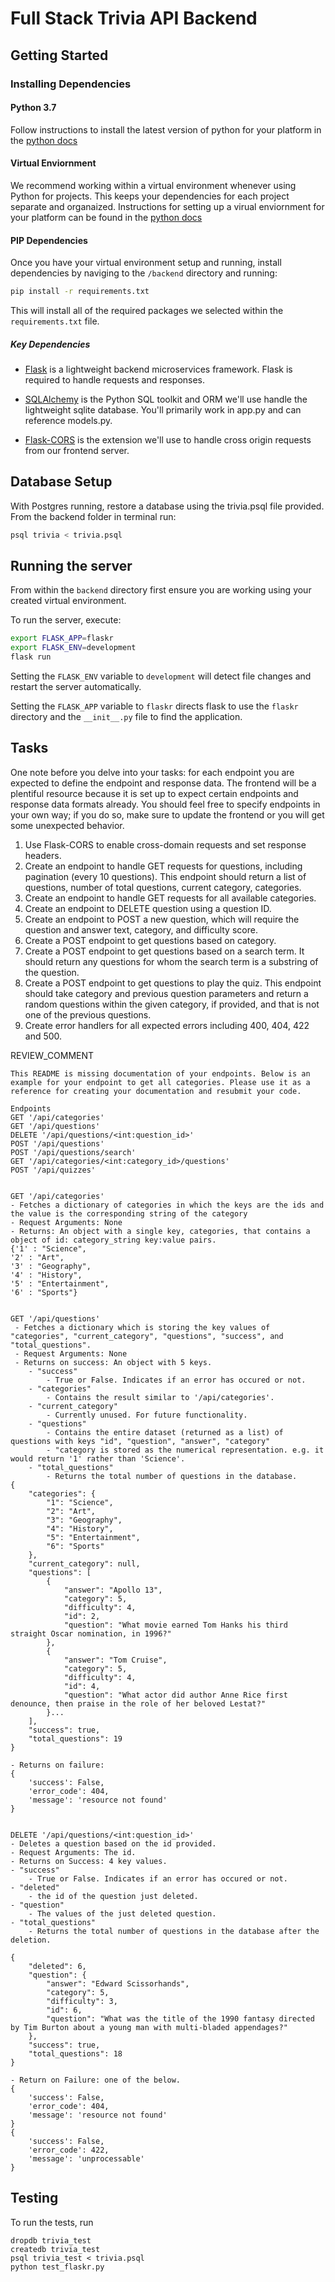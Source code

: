 # Full Stack Trivia API Backend

## Getting Started

### Installing Dependencies

#### Python 3.7

Follow instructions to install the latest version of python for your platform in the [python docs](https://docs.python.org/3/using/unix.html#getting-and-installing-the-latest-version-of-python)

#### Virtual Enviornment

We recommend working within a virtual environment whenever using Python for projects. This keeps your dependencies for each project separate and organaized. Instructions for setting up a virual enviornment for your platform can be found in the [python docs](https://packaging.python.org/guides/installing-using-pip-and-virtual-environments/)

#### PIP Dependencies

Once you have your virtual environment setup and running, install dependencies by naviging to the `/backend` directory and running:

```bash
pip install -r requirements.txt
```

This will install all of the required packages we selected within the `requirements.txt` file.

##### Key Dependencies

- [Flask](http://flask.pocoo.org/)  is a lightweight backend microservices framework. Flask is required to handle requests and responses.

- [SQLAlchemy](https://www.sqlalchemy.org/) is the Python SQL toolkit and ORM we'll use handle the lightweight sqlite database. You'll primarily work in app.py and can reference models.py. 

- [Flask-CORS](https://flask-cors.readthedocs.io/en/latest/#) is the extension we'll use to handle cross origin requests from our frontend server. 

## Database Setup
With Postgres running, restore a database using the trivia.psql file provided. From the backend folder in terminal run:
```bash
psql trivia < trivia.psql
```

## Running the server

From within the `backend` directory first ensure you are working using your created virtual environment.

To run the server, execute:

```bash
export FLASK_APP=flaskr
export FLASK_ENV=development
flask run
```

Setting the `FLASK_ENV` variable to `development` will detect file changes and restart the server automatically.

Setting the `FLASK_APP` variable to `flaskr` directs flask to use the `flaskr` directory and the `__init__.py` file to find the application. 

## Tasks

One note before you delve into your tasks: for each endpoint you are expected to define the endpoint and response data. The frontend will be a plentiful resource because it is set up to expect certain endpoints and response data formats already. You should feel free to specify endpoints in your own way; if you do so, make sure to update the frontend or you will get some unexpected behavior. 

1. Use Flask-CORS to enable cross-domain requests and set response headers. 
2. Create an endpoint to handle GET requests for questions, including pagination (every 10 questions). This endpoint should return a list of questions, number of total questions, current category, categories. 
3. Create an endpoint to handle GET requests for all available categories. 
4. Create an endpoint to DELETE question using a question ID. 
5. Create an endpoint to POST a new question, which will require the question and answer text, category, and difficulty score. 
6. Create a POST endpoint to get questions based on category. 
7. Create a POST endpoint to get questions based on a search term. It should return any questions for whom the search term is a substring of the question. 
8. Create a POST endpoint to get questions to play the quiz. This endpoint should take category and previous question parameters and return a random questions within the given category, if provided, and that is not one of the previous questions. 
9. Create error handlers for all expected errors including 400, 404, 422 and 500. 

REVIEW_COMMENT
```
This README is missing documentation of your endpoints. Below is an example for your endpoint to get all categories. Please use it as a reference for creating your documentation and resubmit your code. 

Endpoints
GET '/api/categories'
GET '/api/questions'
DELETE '/api/questions/<int:question_id>'
POST '/api/questions'
POST '/api/questions/search'
GET '/api/categories/<int:category_id>/questions'
POST '/api/quizzes'


GET '/api/categories'
- Fetches a dictionary of categories in which the keys are the ids and the value is the corresponding string of the category
- Request Arguments: None
- Returns: An object with a single key, categories, that contains a object of id: category_string key:value pairs. 
{'1' : "Science",
'2' : "Art",
'3' : "Geography",
'4' : "History",
'5' : "Entertainment",
'6' : "Sports"}


GET '/api/questions'
 - Fetches a dictionary which is storing the key values of "categories", "current_category", "questions", "success", and "total_questions".
 - Request Arguments: None
 - Returns on success: An object with 5 keys.
    - "success"
        - True or False. Indicates if an error has occured or not.
    - "categories"
        - Contains the result similar to '/api/categories'.
    - "current_category"
        - Currently unused. For future functionality.
    - "questions"
        - Contains the entire dataset (returned as a list) of questions with keys "id", "question", "answer", "category"
        - "category is stored as the numerical representation. e.g. it would return '1' rather than 'Science'. 
    - "total_questions"
        - Returns the total number of questions in the database.
{
    "categories": {
        "1": "Science", 
        "2": "Art", 
        "3": "Geography", 
        "4": "History", 
        "5": "Entertainment", 
        "6": "Sports"
    }, 
    "current_category": null, 
    "questions": [
        {
            "answer": "Apollo 13", 
            "category": 5, 
            "difficulty": 4, 
            "id": 2, 
            "question": "What movie earned Tom Hanks his third straight Oscar nomination, in 1996?"
        }, 
        {
            "answer": "Tom Cruise", 
            "category": 5, 
            "difficulty": 4, 
            "id": 4, 
            "question": "What actor did author Anne Rice first denounce, then praise in the role of her beloved Lestat?"
        }...
    ],
    "success": true, 
    "total_questions": 19
}

- Returns on failure:
{
    'success': False,
    'error_code': 404,
    'message': 'resource not found'
}


DELETE '/api/questions/<int:question_id>'
- Deletes a question based on the id provided.
- Request Arguments: The id.
- Returns on Success: 4 key values.
- "success"
    - True or False. Indicates if an error has occured or not.
- "deleted"
    - the id of the question just deleted.
- "question"
    - The values of the just deleted question.
- "total_questions"
    - Returns the total number of questions in the database after the deletion.

{
    "deleted": 6, 
    "question": {
        "answer": "Edward Scissorhands", 
        "category": 5, 
        "difficulty": 3, 
        "id": 6, 
        "question": "What was the title of the 1990 fantasy directed by Tim Burton about a young man with multi-bladed appendages?"
    }, 
    "success": true, 
    "total_questions": 18
}

- Return on Failure: one of the below.
{
    'success': False,
    'error_code': 404,
    'message': 'resource not found'
}
{
    'success': False,
    'error_code': 422,
    'message': 'unprocessable'
}

```


## Testing
To run the tests, run
```
dropdb trivia_test
createdb trivia_test
psql trivia_test < trivia.psql
python test_flaskr.py
```
